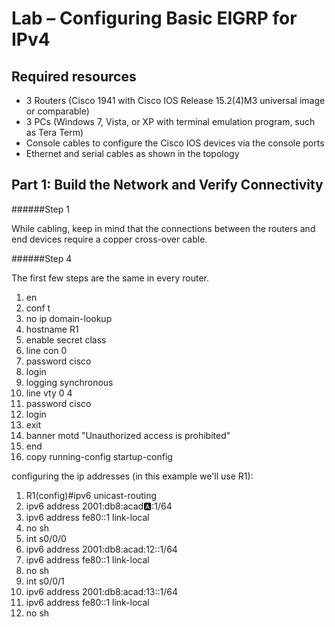 # Lab – Configuring Basic EIGRP for IPv4 #

## Required resources ##
* 3 Routers (Cisco 1941 with Cisco IOS Release 15.2(4)M3 universal image or comparable)
* 3 PCs (Windows 7, Vista, or XP with terminal emulation program, such as Tera Term)
* Console cables to configure the Cisco IOS devices via the console ports
* Ethernet and serial cables as shown in the topology

## Part 1: Build the Network and Verify Connectivity ##

######Step 1

While cabling, keep in mind that the connections between the routers and end devices require a copper cross-over cable. 

######Step 4

The first few steps are the same in every router.

1. en
2. conf t
3. no ip domain-lookup
4. hostname R1
5. enable secret class
6. line con 0
7. password cisco
8. login
9. logging synchronous
10. line vty 0 4
11. password cisco
12. login
13. exit
14. banner motd "Unauthorized access is prohibited"
15. end
16. copy running-config startup-config

configuring the ip addresses (in this example we'll use R1):

1. R1(config)#ipv6 unicast-routing 
2. ipv6 address 2001:db8:acad:a::1/64
3. ipv6 address fe80::1 link-local 
4. no sh
5. int s0/0/0
6. ipv6 address 2001:db8:acad:12::1/64
7. ipv6 address fe80::1 link-local 
8. no sh
9. int s0/0/1
10. ipv6 address 2001:db8:acad:13::1/64
11. ipv6 address fe80::1 link-local 
12. no sh




